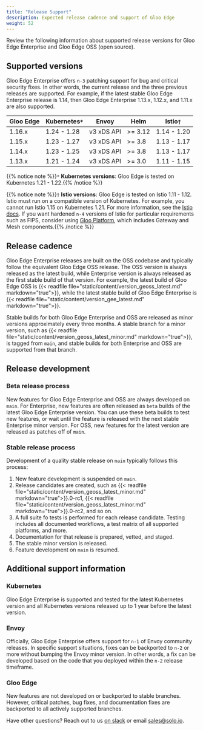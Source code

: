 ```yaml
---
title: "Release Support"
description: Expected release cadence and support of Gloo Edge
weight: 52
---
```


Review the following information about supported release versions for Gloo Edge Enterprise and Gloo Edge OSS (open source).

## Supported versions

Gloo Edge Enterprise offers `n-3` patching support for bug and critical security fixes. In other words, the current release and the three previous releases are supported. For example, if the latest stable Gloo Edge Enterprise release is 1.14, then Gloo Edge Enterprise 1.13.x, 1.12.x, and 1.11.x are also supported.

| Gloo Edge | Kubernetes`*` | Envoy | Helm | Istio`†` |
|------|----------|---------|--------|------|
| 1.16.x | 1.24 - 1.28 | v3 xDS API | >= 3.12 | 1.14 - 1.20 |
| 1.15.x | 1.23 - 1.27 | v3 xDS API | >= 3.8 | 1.13 - 1.17 |
| 1.14.x | 1.23 - 1.25 | v3 xDS API | >= 3.8 | 1.13 - 1.17 |
| 1.13.x | 1.21 - 1.24 | v3 xDS API | >= 3.0 | 1.11 - 1.15 |

{{% notice note %}}`*` **Kubernetes versions**: Gloo Edge is tested on Kubernetes 1.21 - 1.22.{{% /notice %}}

{{% notice note %}}`†` **Istio versions**: Gloo Edge is tested on Istio 1.11 - 1.12. Istio must run on a compatible version of Kubernetes. For example, you cannot run Istio 1.15 on Kubernetes 1.21. For more information, see the [Istio docs](https://istio.io/latest/docs/releases/supported-releases/). If you want hardened `n-4` versions of Istio for particular requirements such as FIPS, consider using [Gloo Platform](https://www.solo.io/products/gloo-platform/), which includes Gateway and Mesh components.{{% /notice %}}

<!--TO FIND VERSIONS
Go to the branch for the Edge version you want, like 1.11.x. In https://github.com/solo-io/gloo/blob/master/ci/deploy-to-kind-cluster.sh, search for CLUSTER_NODE_VERSION to see the max k8s version, and ISTIO_VERSION for max istio version. You will have to ask someone on the team to find out the minimum versions of each for a given Edge release. They do have an [issue](https://github.com/solo-io/gloo/issues/5358) open to run regular tests for min-max though.-->

## Release cadence

Gloo Edge Enterprise releases are built on the OSS codebase and typically follow the equivalent Gloo Edge OSS release. The OSS version is always released as the latest build, while Enterprise version is always released as the first stable build of that version. For example, the latest build of Gloo Edge OSS is {{< readfile file="static/content/version_geoss_latest.md" markdown="true">}}, while the latest stable build of Gloo Edge Enterprise is {{< readfile file="static/content/version_gee_latest.md" markdown="true">}}.

Stable builds for both Gloo Edge Enterprise and OSS are released as minor versions approximately every three months. A stable branch for a minor version, such as {{< readfile file="static/content/version_geoss_latest_minor.md" markdown="true">}}, is tagged from `main`, and stable builds for both Enterprise and OSS are supported from that branch. 

## Release development

### Beta release process

New features for Gloo Edge Enterprise and OSS are always developed on `main`. For Enterprise, new features are often released as `beta` builds of the latest Gloo Edge Enterprise version. You can use these beta builds to test new features, or wait until the feature is released with the next stable Enterprise minor version. For OSS, new features for the latest version are released as patches off of `main`.

### Stable release process

Development of a quality stable release on `main` typically follows this process:
1. New feature development is suspended on `main`.
2. Release candidates are created, such as {{< readfile file="static/content/version_geoss_latest_minor.md" markdown="true">}}.0-rc1, {{< readfile file="static/content/version_geoss_latest_minor.md" markdown="true">}}.0-rc2, and so on.
3. A full suite fo tests is performed for each release candidate. Testing includes all documented workflows, a test matrix of all supported platforms, and more.
4. Documentation for that release is prepared, vetted, and staged.
5. The stable minor version is released.
6. Feature development on `main` is resumed.

## Additional support information

### Kubernetes 
Gloo Edge Enterprise is supported and tested for the latest Kubernetes version and all Kubernetes versions released up to 1 year before the latest version.

### Envoy
Officially, Gloo Edge Enterprise offers support for `n-1` of Envoy community releases. In specific support situations, fixes can be backported to `n-2` or more without bumping the Envoy minor version. In other words, a fix can be developed based on the code that you deployed within the `n-2` release timeframe. 

### Gloo Edge
New features are not developed on or backported to stable branches. However, critical patches, bug fixes, and documentation fixes are backported to all actively supported branches.


Have other questions? Reach out to us [on slack](https://slack.solo.io) or email [sales@solo.io](mailto:sales@solo.io).
